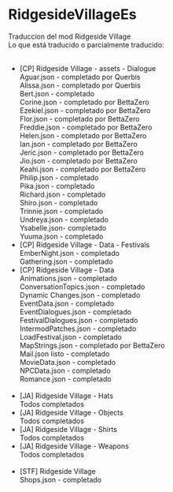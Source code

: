 # RidgesideVillageEs</br>
Traduccion del mod Ridgeside Village</br>
Lo que está traducido o parcialmente traducido:</br>
</br>
- [CP] Ridgeside Village - assets - Dialogue</br>
  Aguar.json - completado por Querbis</br>
  Alissa.json - completado por Querbis</br>
  Bert.json - completado</br>
  Corine.json - completado por BettaZero</br>
  Ezekiel.json - completado por BettaZero</br>
  Flor.json - completado por BettaZero</br>
  Freddie.json - completado por BettaZero</br>
  Helen.json - completado por BettaZero</br>
  Ian.json - completado por BettaZero</br>
  Jeric.json - completado por BettaZero</br>
  Jio.json - completado por BettaZero</br>
  Keahi.json - completado por BettaZero</br>
  Philip.json - completado</br>
  Pika.json - completado</br>
  Richard.json - completado</br>
  Shiro.json - completado</br>
  Trinnie.json - completado</br>
  Undreya.json - completado</br>
  Ysabelle.json- completado</br>
  Yuuma.json - completado</br>
- [CP] Ridgeside Village - Data - Festivals</br>
  EmberNight.json - completado</br>
  Gathering.json - completado</br>
- [CP] Ridgeside Village - Data</br>
  Animations.json - completado</br>
  ConversationTopics.json - completado</br>
  Dynamic Changes.json - completado</br>
  EventData.json - completado</br>
  EventDialogues.json - completado</br>
  FestivalDialogues.json - completado</br>
  IntermodPatches.json - completado</br>
  LoadFestival.json - completado</br>
  MapStrings.json - completado por BettaZero</br>
  Mail.json listo - completado</br>
  MovieData.json - completado</br>
  NPCData.json - completado</br>
  Romance.json - completado</br>
  </br>
- [JA] Ridgeside Village - Hats</br>
  Todos completados</br>
- [JA] Ridgeside Village - Objects</br>
  Todos completados</br>
- [JA] Ridgeside Village - Shirts</br>
  Todos completados</br>
- [JA] Ridgeside Village - Weapons</br>
  Todos completados</br>
  </br>
- [STF] Ridgeside Village</br>
  Shops.json - completado</br>
